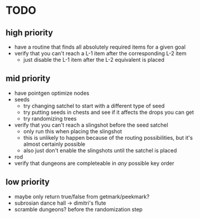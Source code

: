 # TODO

## high priority

- have a routine that finds all absolutely required items for a given goal
- verify that you can't reach a L-1 item after the corresponding L-2 item
	- just disable the L-1 item after the L-2 equivalent is placed

## mid priority

- have pointgen optimize nodes
- seeds
	- try changing satchel to start with a different type of seed
	- try putting seeds in chests and see if it affects the drops you can get
	- try randomizing trees
- verify that you can't reach a slingshot before the seed satchel
	- only run this when placing the slingshot
	- this is unlikely to happen because of the routing possibilities, but it's
	  almost certainly possible
	- also just don't enable the slingshots until the satchel is placed
- rod
- verify that dungeons are completeable in *any* possible key order

## low priority

- maybe only return true/false from getmark/peekmark?
- subrosian dance hall -> dimitri's flute
- scramble dungeons? before the randomization step
